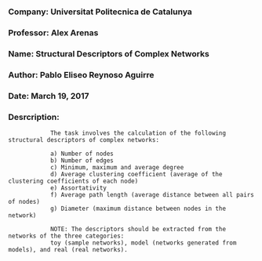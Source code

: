 ### Company: Universitat Politecnica de Catalunya
### Professor: Alex Arenas 
### Name: Structural Descriptors of Complex Networks
### Author: Pablo Eliseo Reynoso Aguirre
### Date: March 19, 2017
### Desrcription: 
                The task involves the calculation of the following structural descriptors of complex networks:
                
                a) Number of nodes
                b) Number of edges
                c) Minimum, maximum and average degree
                d) Average clustering coefficient (average of the clustering coefficients of each node)
                e) Assortativity
                f) Average path length (average distance between all pairs of nodes)
                g) Diameter (maximum distance between nodes in the network)

                NOTE: The descriptors should be extracted from the networks of the three categories:
                toy (sample networks), model (networks generated from models), and real (real networks).
